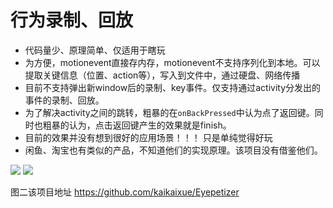 # 行为录制、回放

- 代码量少、原理简单、仅适用于瞎玩
- 为方便，motionevent直接存内存，motionevent不支持序列化到本地。可以提取关键信息（位置、action等），写入到文件中，通过硬盘、网络传播
- 目前不支持弹出新window后的录制、key事件。仅支持通过activity分发出的事件的录制、回放。
- 为了解决activity之间的跳转，粗暴的在`onBackPressed`中认为点了返回键。同时也粗暴的认为，点击返回键产生的效果就是finish。
- 目前的效果并没有想到很好的应用场景！！！ 只是单纯觉得好玩
- 闲鱼、淘宝也有类似的产品，不知道他们的实现原理。该项目没有借鉴他们。

![](https://github.com/kaikaixue/PlaybackOP/blob/master/img/thisapp.gif)
![](https://github.com/kaikaixue/PlaybackOP/blob/master/img/kaiyan.gif)

图二该项目地址
https://github.com/kaikaixue/Eyepetizer
